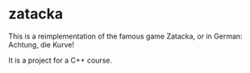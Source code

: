 # zatacka

This is a reimplementation of the famous game Zatacka, or in German: Achtung, die Kurve!

It is a project for a C++ course.
